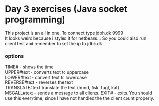 # Day 3 exercises (Java socket programming)
This project is an all in one.
To connect type jdbh.dk 9999<br>
It looks weird because i styled it for netbeans... So you could also run clientTest and remember to set the ip to jdbh.dk
### options
TIME# - shows the time<br>
UPPER#text - converts text to uppercase<br>
LOWER#text - convert text to lowercase<br>
REVERSE#text - reverses the text<br>
TRANSLATE#text translate the text (hund, fisk, fugl, kat)<br>
MSGALL#text - sends a message to all clients.
EXIT# - exits. You should use this everytime, since I have not handled the the client count properly.
